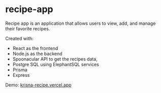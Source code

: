 # recipe-app

Recipe app is an application that allows users to view, add, and manage their favorite recipes. 

Created with:
- React as the frontend
- Node.js as the backend
- Spoonacular API to get the recipes data, 
- Postgre SQL using ElephantSQL services
- Prisma 
- Express

Demo: <a href="https://krisna-recipe.vercel.app/" target="_blank">krisna-recipe.vercel.app</a>
